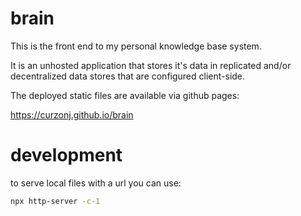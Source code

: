 # brain

This is the front end to my personal knowledge base system.

It is an unhosted application that stores it's data in replicated
and/or decentralized data stores that are configured client-side.

The deployed static files are available via github pages:

https://curzonj.github.io/brain

# development

to serve local files with a url you can use:

```bash
npx http-server -c-1
```
